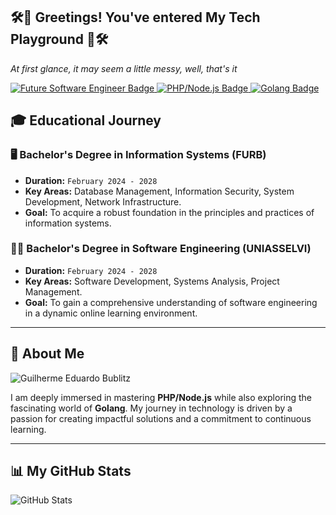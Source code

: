 <h2 align="">🛠️​🚧​ Greetings! You've entered My Tech Playground ​🚧🛠️​</h2>
<p align="">
  <i>At first glance, it may seem a little messy, well, that's it </i>
</p>

<p align="">
  <a href="https://github.com/GuiBublitz">
    <img src="https://img.shields.io/badge/Future_Software_Engineer-Enthusiastic-orange?style=flat-square&logo=Code" alt="Future Software Engineer Badge">
  </a>
  <a href="https://github.com/GuiBublitz?tab=repositories">
    <img src="https://img.shields.io/badge/PHP/Node.js-Devoted-blue?style=flat-square&logo=Node-dot-js" alt="PHP/Node.js Badge">
  </a>
  <a href="https://github.com/GuiBublitz?tab=repositories">
    <img src="https://img.shields.io/badge/Golang-Adventurer-teal?style=flat-square&logo=Go" alt="Golang Badge">
  </a>
</p>


## 🎓 Educational Journey

### 🖥️ Bachelor's Degree in Information Systems (FURB)
- **Duration:** `February 2024 - 2028`
- **Key Areas:** Database Management, Information Security, System Development, Network Infrastructure.
- **Goal:** To acquire a robust foundation in the principles and practices of information systems.

### 👨‍💻 Bachelor's Degree in Software Engineering (UNIASSELVI)
- **Duration:** `February 2024 - 2028`
- **Key Areas:** Software Development, Systems Analysis, Project Management.
- **Goal:** To gain a comprehensive understanding of software engineering in a dynamic online learning environment.

---

## 👤 About Me
![Guilherme Eduardo Bublitz](https://img.shields.io/static/v1?label=Overview&message=[Guilherme%20Eduardo%20Bublitz]&color=f8efd4&style=for-the-badge&logo=GitHub)

I am deeply immersed in mastering **PHP/Node.js** while also exploring the fascinating world of **Golang**. My journey in technology is driven by a passion for creating impactful solutions and a commitment to continuous learning.

---

## 📊 My GitHub Stats
![GitHub Stats](https://github-readme-stats.vercel.app/api?username=GuiBublitz&show_icons=true&title_color=783c00&text_color=af552e&icon_color=783c00&bg_color=f8efd4&cache_seconds=2300)
